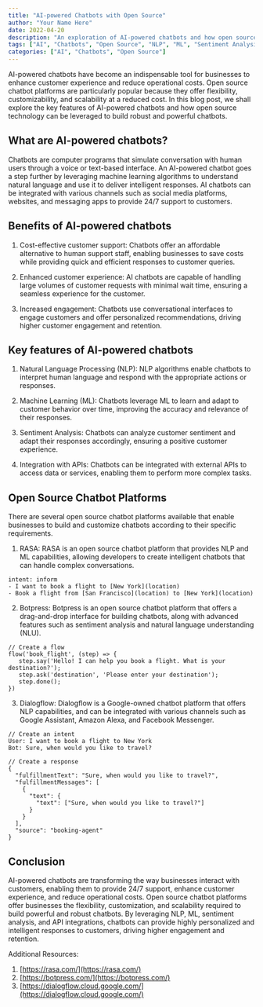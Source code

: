 ```yaml
---
title: "AI-powered Chatbots with Open Source"
author: "Your Name Here"
date: 2022-04-20
description: "An exploration of AI-powered chatbots and how open source technology can be leveraged to build robust and powerful chatbots."
tags: ["AI", "Chatbots", "Open Source", "NLP", "ML", "Sentiment Analysis", "APIs"]
categories: ["AI", "Chatbots", "Open Source"]
---
```





AI-powered chatbots have become an indispensable tool for businesses to enhance customer experience and reduce operational costs. Open source chatbot platforms are particularly popular because they offer flexibility, customizability, and scalability at a reduced cost. In this blog post, we shall explore the key features of AI-powered chatbots and how open source technology can be leveraged to build robust and powerful chatbots.

## What are AI-powered chatbots?

Chatbots are computer programs that simulate conversation with human users through a voice or text-based interface. An AI-powered chatbot goes a step further by leveraging machine learning algorithms to understand natural language and use it to deliver intelligent responses. AI chatbots can be integrated with various channels such as social media platforms, websites, and messaging apps to provide 24/7 support to customers.

## Benefits of AI-powered chatbots

1. Cost-effective customer support: Chatbots offer an affordable alternative to human support staff, enabling businesses to save costs while providing quick and efficient responses to customer queries.

2. Enhanced customer experience: AI chatbots are capable of handling large volumes of customer requests with minimal wait time, ensuring a seamless experience for the customer.

3. Increased engagement: Chatbots use conversational interfaces to engage customers and offer personalized recommendations, driving higher customer engagement and retention.

## Key features of AI-powered chatbots

1. Natural Language Processing (NLP): NLP algorithms enable chatbots to interpret human language and respond with the appropriate actions or responses.

2. Machine Learning (ML): Chatbots leverage ML to learn and adapt to customer behavior over time, improving the accuracy and relevance of their responses.

3. Sentiment Analysis: Chatbots can analyze customer sentiment and adapt their responses accordingly, ensuring a positive customer experience.

4. Integration with APIs: Chatbots can be integrated with external APIs to access data or services, enabling them to perform more complex tasks.

## Open Source Chatbot Platforms

There are several open source chatbot platforms available that enable businesses to build and customize chatbots according to their specific requirements.

1. RASA: RASA is an open source chatbot platform that provides NLP and ML capabilities, allowing developers to create intelligent chatbots that can handle complex conversations.

```
intent: inform
- I want to book a flight to [New York](location)
- Book a flight from [San Francisco](location) to [New York](location)
```

2. Botpress: Botpress is an open source chatbot platform that offers a drag-and-drop interface for building chatbots, along with advanced features such as sentiment analysis and natural language understanding (NLU).

```
// Create a flow
flow('book_flight', (step) => {
   step.say('Hello! I can help you book a flight. What is your destination?');
   step.ask('destination', 'Please enter your destination');
   step.done();
})
```

3. Dialogflow: Dialogflow is a Google-owned chatbot platform that offers NLP capabilities, and can be integrated with various channels such as Google Assistant, Amazon Alexa, and Facebook Messenger.

```
// Create an intent
User: I want to book a flight to New York
Bot: Sure, when would you like to travel?

// Create a response
{
  "fulfillmentText": "Sure, when would you like to travel?",
  "fulfillmentMessages": [
    {
      "text": {
        "text": ["Sure, when would you like to travel?"]
      }
    }
  ],
  "source": "booking-agent"
}
```

## Conclusion

AI-powered chatbots are transforming the way businesses interact with customers, enabling them to provide 24/7 support, enhance customer experience, and reduce operational costs. Open source chatbot platforms offer businesses the flexibility, customization, and scalability required to build powerful and robust chatbots. By leveraging NLP, ML, sentiment analysis, and API integrations, chatbots can provide highly personalized and intelligent responses to customers, driving higher engagement and retention. 

Additional Resources:

1. [https://rasa.com/](https://rasa.com/)
2. [https://botpress.com/](https://botpress.com/)
3. [https://dialogflow.cloud.google.com/](https://dialogflow.cloud.google.com/) 

```